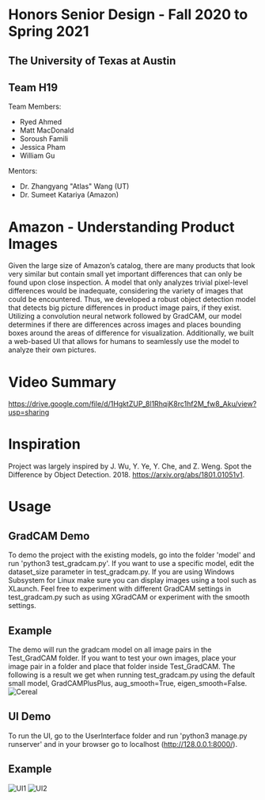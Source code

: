 # Honors Senior Design - Fall 2020 to Spring 2021
## The University of Texas at Austin
## Team H19

Team Members:
* Ryed Ahmed
* Matt MacDonald
* Soroush Famili
* Jessica Pham
* William Gu

Mentors:
* Dr. Zhangyang "Atlas" Wang (UT)
* Dr. Sumeet Katariya (Amazon)

# Amazon - Understanding Product Images
Given the large size of Amazon’s catalog, there are many products that look very similar but contain small yet important differences that can only be found upon close inspection. A model that only analyzes trivial pixel-level differences would be inadequate, considering the variety of images that could be encountered. Thus, we developed a robust object detection model that detects big picture differences in product image pairs, if they exist. Utilizing a convolution neural network followed by GradCAM, our model determines if there are differences across images and places bounding boxes around the areas of difference for visualization. Additionally, we built a web-based UI that allows for humans to seamlessly use the model to analyze their own pictures.

# Video Summary
https://drive.google.com/file/d/1HgktZUP_8l1RhqiK8rc1hf2M_fw8_Aku/view?usp=sharing

# Inspiration
Project was largely inspired by J. Wu, Y. Ye, Y. Che, and Z. Weng. Spot the Difference by Object Detection. 2018. https://arxiv.org/abs/1801.01051v1.

# Usage

## GradCAM Demo
To demo the project with the existing models, go into the folder 'model' and run 'python3 test_gradcam.py'. If you want to use a specific model, edit the dataset_size parameter in test_gradcam.py. If you are using Windows Subsystem for Linux make sure you can display images using a tool such as XLaunch. Feel free to experiment with different GradCAM settings in test_gradcam.py such as using XGradCAM or experiment with the smooth settings. 

## Example
The demo will run the gradcam model on all image pairs in the Test_GradCAM folder. If you want to test your own images, place your image pair in a folder and place that folder inside Test_GradCAM. The following is a result we get when running test_gradcam.py using the default small model, GradCAMPlusPlus, aug_smooth=True, eigen_smooth=False.
![Cereal](https://user-images.githubusercontent.com/31623958/117377762-9e0fd880-ae99-11eb-84ac-ed37a706a467.png)


## UI Demo
To run the UI, go to the UserInterface folder and run 'python3 manage.py runserver' and in your browser go to localhost (http://128.0.0.1:8000/).

## Example
![UI1](https://user-images.githubusercontent.com/31623958/117378342-d5cb5000-ae9a-11eb-9f46-2dfa2ab1f4fe.JPG)
![UI2](https://user-images.githubusercontent.com/31623958/117378348-d8c64080-ae9a-11eb-92ba-8e66870a6ab7.JPG)

